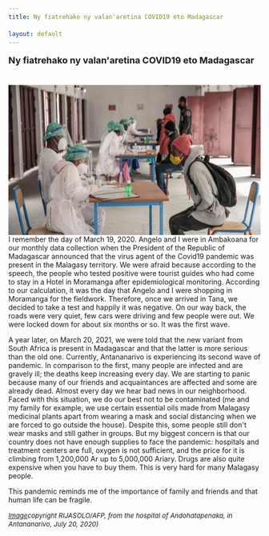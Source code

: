 ```yaml
---
title: Ny fiatrehako ny valan'aretina COVID19 eto Madagascar

layout: default
---
```



<font size="4">

<b>Ny fiatrehako ny valan'aretina COVID19 eto Madagascar</b>

</font>
<br>
<img src="/assets/rijasolo_jeune afrique_6_avril_2021.jpg" alt="covid-mada" style="height: 300px; padding-right: 10px;" align="left">I remember the day of March 19, 2020. Angelo and I were in Ambakoana for our monthly data collection when the President of the Republic of Madagascar announced that the virus agent of the Covid19 pandemic was present in the Malagasy territory. We were afraid because according to the speech, the people who tested positive were tourist guides who had come to stay in a Hotel in Moramanga after epidemiological monitoring. According to our calculation, it was the day that Angelo and I were shopping in Moramanga for the fieldwork. Therefore, once we arrived in Tana, we decided to take a test and happily it was negative. On our way back, the roads were very quiet, few cars were driving and few people were out. We were locked down for about six months or so. It was the first wave.

A year later, on March 20, 2021, we were told that the new variant from South Africa is present in Madagascar and that the latter is more serious than the old one. Currently, Antananarivo is experiencing its second wave of pandemic. In comparison to the first, many people are infected and are gravely ill; the deaths keep increasing every day. We are starting to panic because many of our friends and acquaintances are affected and some are already dead. Almost every day we hear bad news in our neighborhood. Faced with this situation, we do our best not to be contaminated (me and my family for example, we use certain essential oils made from Malagasy medicinal plants apart from wearing a mask and social distancing when we are forced to go outside the house). Despite this, some people still don't wear masks and still gather in groups. But my biggest concern is that our country does not have enough supplies to face the pandemic: hospitals and treatment centers are full, oxygen is not sufficient, and the price for it is climbing from 1,200,000 Ar up to 5,000,000 Ariary. Drugs are also quite expensive when you have to buy them. This is very hard for many Malagasy people.

This pandemic reminds me of the importance of family and friends and that human life can be fragile.


<font size="2">
<i><a href="https://www.jeuneafrique.com/1149861/politique/covid-a-madagascar-la-guerre-de-loxygene/">Image</a>copyright RIJASOLO/AFP, from the hospital of Andohatapenaka, in Antananarivo, July 20, 2020)</i>
</font>



